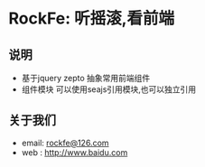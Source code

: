 # RockFe: 听摇滚,看前端


## 说明
* 基于jquery zepto 抽象常用前端组件
* 组件模块 可以使用seajs引用模块,也可以独立引用

## 关于我们
* email: rockfe@126.com
* web : http://www.baidu.com